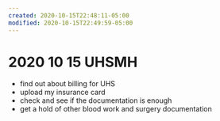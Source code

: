 ```yaml
---
created: 2020-10-15T22:48:11-05:00
modified: 2020-10-15T22:49:59-05:00
---
```


# 2020 10 15 UHSMH
- find out about billing for UHS
- upload my insurance card
- check and see if the documentation is enough
- get a hold of other blood work and surgery documentation